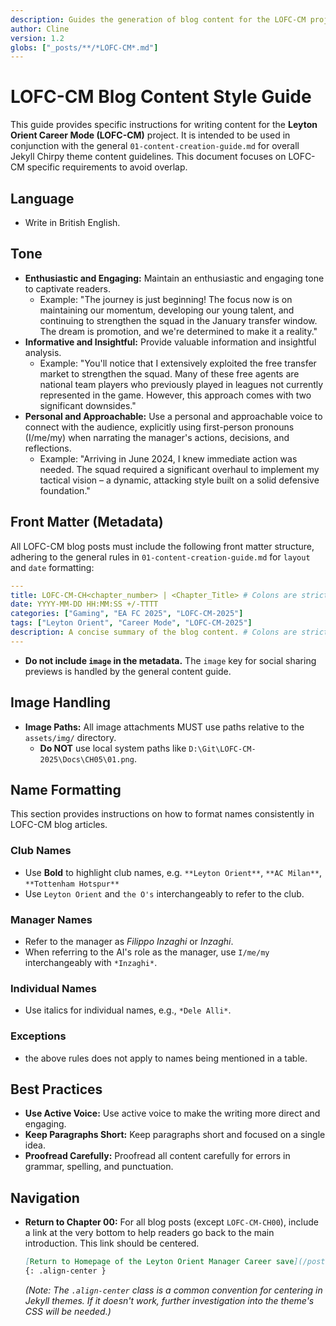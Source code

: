 ```yaml
---
description: Guides the generation of blog content for the LOFC-CM project, ensuring consistent tone, style, image handling, and name formatting.
author: Cline
version: 1.2
globs: ["_posts/**/*LOFC-CM*.md"]
---
```


# LOFC-CM Blog Content Style Guide

This guide provides specific instructions for writing content for the **Leyton Orient Career Mode (LOFC-CM)** project. It is intended to be used in conjunction with the general `01-content-creation-guide.md` for overall Jekyll Chirpy theme content guidelines. This document focuses on LOFC-CM specific requirements to avoid overlap.

## Language
*   Write in British English.

## Tone

*   **Enthusiastic and Engaging:** Maintain an enthusiastic and engaging tone to captivate readers.
    *   Example: "The journey is just beginning! The focus now is on maintaining our momentum, developing our young talent, and continuing to strengthen the squad in the January transfer window. The dream is promotion, and we're determined to make it a reality."
*   **Informative and Insightful:** Provide valuable information and insightful analysis.
    *   Example: "You'll notice that I extensively exploited the free transfer market to strengthen the squad. Many of these free agents are national team players who previously played in leagues not currently represented in the game. However, this approach comes with two significant downsides."
*   **Personal and Approachable:** Use a personal and approachable voice to connect with the audience, explicitly using first-person pronouns (I/me/my) when narrating the manager's actions, decisions, and reflections.
    *   Example: "Arriving in June 2024, I knew immediate action was needed. The squad required a significant overhaul to implement my tactical vision – a dynamic, attacking style built on a solid defensive foundation."

## Front Matter (Metadata)
All LOFC-CM blog posts must include the following front matter structure, adhering to the general rules in `01-content-creation-guide.md` for `layout` and `date` formatting:

```yaml
---
title: LOFC-CM-CH<chapter_number> | <Chapter_Title> # Colons are strictly forbidden in the title. Use hyphens or pipes as separators.
date: YYYY-MM-DD HH:MM:SS +/-TTTT
categories: ["Gaming", "EA FC 2025", "LOFC-CM-2025"]
tags: ["Leyton Orient", "Career Mode", "LOFC-CM-2025"]
description: A concise summary of the blog content. # Colons are strictly forbidden in the description.
---
```
*   **Do not include `image` in the metadata.** The `image` key for social sharing previews is handled by the general content guide.

## Image Handling
*   **Image Paths:** All image attachments MUST use paths relative to the `assets/img/` directory.
    *   **Do NOT** use local system paths like `D:\Git\LOFC-CM-2025\Docs\CH05\01.png`.

## Name Formatting

This section provides instructions on how to format names consistently in LOFC-CM blog articles.

### Club Names

-   Use **Bold** to highlight club names, e.g. `**Leyton Orient**`, `**AC Milan**`, `**Tottenham Hotspur**`
-   Use `Leyton Orient` and `the O's` interchangeably to refer to the club.

### Manager Names

-   Refer to the manager as *Filippo Inzaghi* or *Inzaghi*.
-   When referring to the AI's role as the manager, use `I/me/my` interchangeably with `*Inzaghi*`.

### Individual Names

-   Use italics for individual names, e.g., `*Dele Alli*`.

### Exceptions

- the above rules does not apply to names being mentioned in a table.

## Best Practices

*   **Use Active Voice:** Use active voice to make the writing more direct and engaging.
*   **Keep Paragraphs Short:** Keep paragraphs short and focused on a single idea.
*   **Proofread Carefully:** Proofread all content carefully for errors in grammar, spelling, and punctuation.

## Navigation

*   **Return to Chapter 00:** For all blog posts (except `LOFC-CM-CH00`), include a link at the very bottom to help readers go back to the main introduction. This link should be centered.
    ```markdown
    [Return to Homepage of the Leyton Orient Manager Career save](/posts/LOFC-CM-CH00/)
    {: .align-center }
    ```
    *(Note: The `.align-center` class is a common convention for centering in Jekyll themes. If it doesn't work, further investigation into the theme's CSS will be needed.)*
